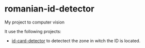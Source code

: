 # romanian-id-detector
My project to computer vision

It use the following projects:
- [id-card-detector](https://github.com/mesutpiskin/id-card-detector.git) to detectect the zone in witch the ID is located. 